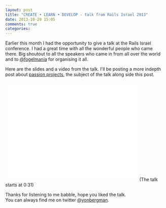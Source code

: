 ```yaml
---
layout: post
title: "CREATE • LEARN • DEVELOP - talk from Rails Israel 2013"
date: 2013-10-29 15:05
comments: true
categories: 
---
```


Earlier this month I had the opportunity to give a talk at the Rails Israel conference. I had a great time with all the wonderful people who came there. Big shoutout to all the speakers who came in from all over the world and to [@fogelmania](http://twitter.com/fogelmania) for organising it all.

Here are the slides and a video from the talk.
I'll be posting a more indepth post about [passion projects](/2013/10/29/passion-projects-code-you-love/), the subject of the talk along side this post.

<script async class="speakerdeck-embed" data-id="a5028c9013020131b9aa3e3d4895b539" data-ratio="1.33333333333333" src="//speakerdeck.com/assets/embed.js"></script>

<iframe id='video' width="420" height="315" src="//www.youtube.com/embed/p4wQQ_XFqLY?t=31" frameborder="0" allowfullscreen></iframe>
(The talk starts at 0:31)

Thanks for listening to me babble, hope you liked the talk.  
You can always find me on twitter [@yonbergman](http://twitter.com/yonbergman).

